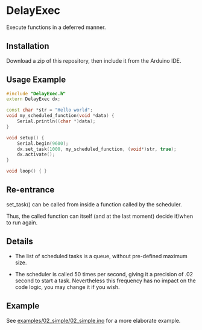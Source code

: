 DelayExec
=========

Execute functions in a deferred manner.


Installation
------------

Download a zip of this repository, then include it from the Arduino IDE.


Usage Example
-------------

```c++
#include "DelayExec.h"
extern DelayExec dx;

const char *str = "Hello world";
void my_scheduled_function(void *data) {
    Serial.println((char *)data);
}

void setup() {
    Serial.begin(9600);
    dx.set_task(1000, my_scheduled_function, (void*)str, true);
    dx.activate();
}

void loop() { }
```


Re-entrance
-----------

set_task() can be called from inside a function called by the scheduler.

Thus, the called function can itself (and at the last moment) decide if/when to
run again.


Details
-------

* The list of scheduled tasks is a queue, without pre-defined maximum size.

* The scheduler is called 50 times per second, giving it a precision of .02
second to start a task. Nevertheless this frequency has no impact on the code
logic, you may change it if you wish.


Example
-------

See [examples/02_simple/02_simple.ino](examples/02_simple/02_simple.ino) for a
more elaborate example.
